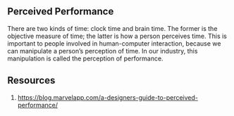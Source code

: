 ## Perceived Performance

There are two kinds of time: clock time and brain time. The former is the objective measure of time; the latter is how a person perceives time. This is important to people involved in human-computer interaction, because we can manipulate a person’s perception of time. In our industry, this manipulation is called the perception of performance.


## Resources
1. https://blog.marvelapp.com/a-designers-guide-to-perceived-performance/
